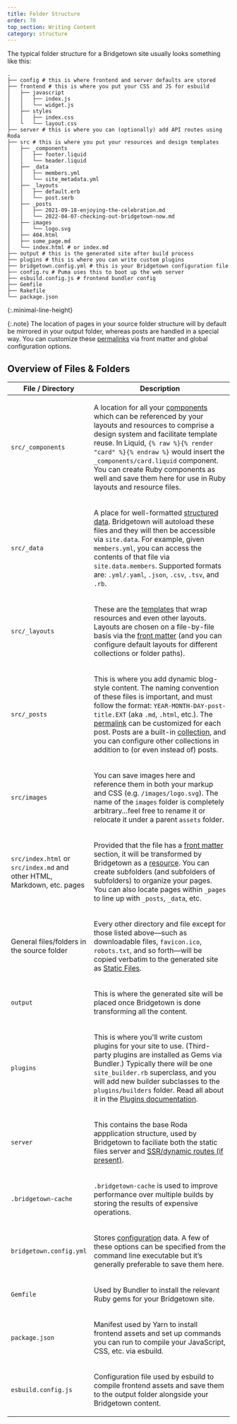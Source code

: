 ```yaml
---
title: Folder Structure
order: 70
top_section: Writing Content
category: structure
---
```


The typical folder structure for a Bridgetown site usually looks something like this:

```shell
.
├── config # this is where frontend and server defaults are stored
├── frontend # this is where you put your CSS and JS for esbuild
│   ├── javascript
│   │   ├── index.js
│   │   └── widget.js
│   ├── styles
│   │   ├── index.css
│   └   └── layout.css
├── server # this is where you can (optionally) add API routes using Roda
├── src # this is where you put your resources and design templates
│   ├── _components
│   │   ├── footer.liquid
│   │   └── header.liquid
│   ├── _data
│   │   ├── members.yml
│   │   └── site_metadata.yml
│   ├── _layouts
│   │   ├── default.erb
│   │   └── post.serb
│   ├── _posts
│   │   ├── 2021-09-18-enjoying-the-celebration.md
│   │   └── 2022-04-07-checking-out-bridgetown-now.md
│   ├── images
│   │   └── logo.svg
│   ├── 404.html
│   ├── some_page.md
│   └── index.html # or index.md
├── output # this is the generated site after build process
├── plugins # this is where you can write custom plugins
├── bridgetown.config.yml # this is your Bridgetown configuration file
├── config.ru # Puma uses this to boot up the web server
├── esbuild.config.js # frontend bundler config
├── Gemfile
├── Rakefile
└── package.json
```
{:.minimal-line-height}

{:.note}
The location of pages in your source folder structure will by default be mirrored in your output folder, whereas posts are handled in a special way. You can customize these <a href="/docs/content/permalinks">permalinks</a> via front matter and global configuration options.

## Overview of Files & Folders

<table class="settings bigger-output">
  <thead>
    <tr>
      <th style="width:25%">File / Directory</th>
      <th>Description</th>
    </tr>
  </thead>
  <tbody>
    <tr>
      <td>
        <p class="default mt-0"><code>src/_components</code></p>
      </td>
      <td>
        <p>
          A location for all your <a href="/docs/components">components</a> which can be referenced by your layouts and resources to comprise a design system and facilitate template reuse. In Liquid, <code>{% raw %}{% render "card" %}{% endraw %}</code> would insert the <code>_components/card.liquid</code> component. You can create Ruby components as well and save them here for use in Ruby layouts and resource files.
        </p>
      </td>
    </tr>
    <tr>
      <td>
        <p class="default mt-0"><code>src/_data</code></p>
      </td>
      <td>
        <p>
          A place for well-formatted <a href="/docs/datafiles">structured data</a>. Bridgetown will autoload these files and they will then be accessible via <code>site.data</code>. For example, given <code>members.yml</code>, you can access the contents of that file via <code>site.data.members</code>. Supported formats are: <code>.yml/.yaml</code>, <code>.json</code>, <code>.csv</code>, <code>.tsv</code>, and <code>.rb</code>.
        </p>
      </td>
    </tr>
    <tr>
      <td>
        <p class="default mt-0"><code>src/_layouts</code></p>
      </td>
      <td>
        <p>
          These are the <a href="/docs/layouts">templates</a> that wrap resources and even other layouts. Layouts are chosen on a file-by-file basis via the <a href="/docs/front-matter/">front matter</a> (and you can configure default layouts for different collections or folder paths).
        </p>
      </td>
    </tr>
    <tr>
      <td>
        <p class="default mt-0"><code>src/_posts</code></p>
      </td>
      <td>
        <p>
          This is where you add dynamic blog-style content. The naming convention of these files is important, and must follow the format: <code>YEAR-MONTH-DAY-post-title.EXT</code> (aka <code>.md</code>, <code>.html</code>, etc.). The <a href="/docs/content/permalinks">permalink</a> can be customized for each post. Posts are a built-in <a href="/docs/collections">collection</a>, and you can configure other collections in addition to (or even instead of) posts.
        </p>
      </td>
    </tr>
    <tr>
      <td>
        <p class="default mt-0"><code>src/images</code></p>
      </td>
      <td>
        <p>
          You can save images here and reference them in both your markup and CSS (e.g. <code>/images/logo.svg</code>). The name of the <code>images</code> folder is completely arbitrary…feel free to rename it or relocate it under a parent <code>assets</code> folder.
        </p>
      </td>
    </tr>
    <tr>
      <td>
        <p class="default mt-0"><code>src/index.html</code> or <code>src/index.md</code> and other HTML,
        Markdown, etc. pages</p>
      </td>
      <td>
        <p>
          Provided that the file has a <a href="/docs/front-matter">front matter</a> section, it will be transformed by Bridgetown as a <a href="/docs/resources">resource</a>. You can create subfolders (and subfolders of subfolders) to organize your pages. You can also locate pages within <code>_pages</code> to line up with <code>_posts</code>, <code>_data</code>, etc.
        </p>
      </td>
    </tr>
    <tr>
      <td>
        <p>General files/folders in the source folder</p>
      </td>
      <td>
        <p>
          Every other directory and file except for those listed above—such as downloadable files, <code>favicon.ico</code>, <code>robots.txt</code>, and so forth—will be copied verbatim to the generated site as <a href="/docs/static-files">Static Files</a>.
        </p>
      </td>
    </tr>
    <tr>
      <td>
        <p class="default mt-0"><code>output</code></p>
      </td>
      <td>
        <p>
          This is where the generated site will be placed once Bridgetown is done transforming all the content.
        </p>
      </td>
    </tr>
    <tr>
      <td>
        <p class="default mt-0"><code>plugins</code></p>
      </td>
      <td>
        <p>
          This is where you'll write custom plugins for your site to use.
          (Third-party plugins are installed as Gems via Bundler.) Typically
          there will be one <code>site_builder.rb</code> superclass, and you
          will add new builder subclasses to the <code>plugins/builders</code>
          folder. Read all about it in the <a href="/docs/plugins/">Plugins
          documentation</a>.
        </p>
      </td>
    </tr>
    <tr>
      <td>
        <p class="default mt-0"><code>server</code></p>
      </td>
      <td>
        <p>
          This contains the base Roda appplication structure, used by Bridgetown to faciliate both the static files server and <a href="/docs/routes">SSR/dynamic routes (if present)</a>.
        </p>
      </td>
    </tr>
    <tr>
      <td>
        <p class="default mt-0"><code>.bridgetown-cache</code></p>
      </td>
      <td>
        <p>
          <code>.bridgetown-cache</code> is used to improve performance over multiple builds by storing the results of expensive operations.
        </p>
      </td>
    </tr>
    <tr>
      <td>
        <p class="default mt-0"><code>bridgetown.config.yml</code></p>
      </td>
      <td>
        <p>
          Stores <a href="/docs/configuration/">configuration</a> data. A few of these options can be specified from the command line executable but it’s generally preferable to save them here.
        </p>
      </td>
    </tr>
    <tr>
      <td>
        <p class="default mt-0"><code>Gemfile</code></p>
      </td>
      <td>
        <p>
          Used by Bundler to install the relevant Ruby gems for your Bridgetown site.
        </p>
      </td>
    </tr>
    <tr>
      <td>
        <p class="default mt-0"><code>package.json</code></p>
      </td>
      <td>
        <p>
          Manifest used by Yarn to install frontend assets and set up commands you can run to compile your JavaScript, CSS, etc. via esbuild.
        </p>
      </td>
    </tr>
    <tr>
      <td>
        <p class="default mt-0"><code>esbuild.config.js</code></p>
      </td>
      <td>
        <p>
          Configuration file used by esbuild to compile frontend assets and save them to the output folder alongside your Bridgetown content.
        </p>
      </td>
    </tr>
  </tbody>
</table>
